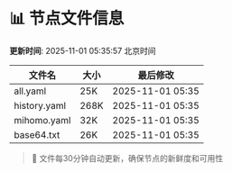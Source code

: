 # 📊 节点文件信息

**更新时间**: 2025-11-01 05:35:57 北京时间

| 文件名 | 大小 | 最后修改 |
|--------|------|----------|
| all.yaml | 25K | 2025-11-01 05:35 |
| history.yaml | 268K | 2025-11-01 05:35 |
| mihomo.yaml | 32K | 2025-11-01 05:35 |
| base64.txt | 26K | 2025-11-01 05:35 |

> 🔄 文件每30分钟自动更新，确保节点的新鲜度和可用性
